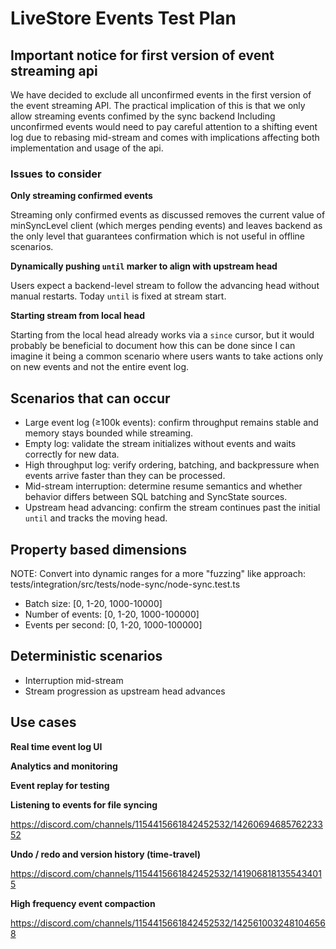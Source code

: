 # LiveStore Events Test Plan

## Important notice for first version of event streaming api

We have decided to exclude all unconfirmed events in the first version of the event streaming API. The practical implication of this is that we only allow streaming events confimed by the sync backend Including unconfirmed events would need to pay careful attention to a shifting event log due to rebasing mid-stream and comes with implications affecting both implementation and usage of the api.

### Issues to consider

**Only streaming confirmed events**

Streaming only confirmed events as discussed removes the current value of minSyncLevel client (which merges pending events) and leaves backend as the only level that guarantees confirmation which is not useful in offline scenarios.

**Dynamically pushing `until` marker to align with upstream head**

Users expect a backend-level stream to follow the advancing head without manual restarts. Today `until` is fixed at stream start.

**Starting stream from local head**

Starting from the local head already works via a `since` cursor, but it would probably be beneficial to document how this can be done since I can imagine it being a common scenario where users wants to take actions only on new events and not the entire event log.

## Scenarios that can occur

- Large event log (≥100k events): confirm throughput remains stable and memory stays bounded while streaming.
- Empty log: validate the stream initializes without events and waits correctly for new data.
- High throughput log: verify ordering, batching, and backpressure when events arrive faster than they can be processed.
- Mid-stream interruption: determine resume semantics and whether behavior differs between SQL batching and SyncState sources.
- Upstream head advancing: confirm the stream continues past the initial `until` and tracks the moving head.

## Property based dimensions

NOTE:
Convert into dynamic ranges for a more "fuzzing" like approach:
tests/integration/src/tests/node-sync/node-sync.test.ts

- Batch size: [0, 1-20, 1000-10000]
- Number of events: [0, 1-20, 1000-100000]
- Events per second: [0, 1-20, 1000-100000]

## Deterministic scenarios

- Interruption mid-stream
- Stream progression as upstream head advances

## Use cases

**Real time event log UI**

**Analytics and monitoring**

**Event replay for testing**

**Listening to events for file syncing**

https://discord.com/channels/1154415661842452532/1426069468576223352

**Undo / redo and version history (time-travel)**

https://discord.com/channels/1154415661842452532/1419068181355434015

**High frequency event compaction**

https://discord.com/channels/1154415661842452532/1425610032481046568